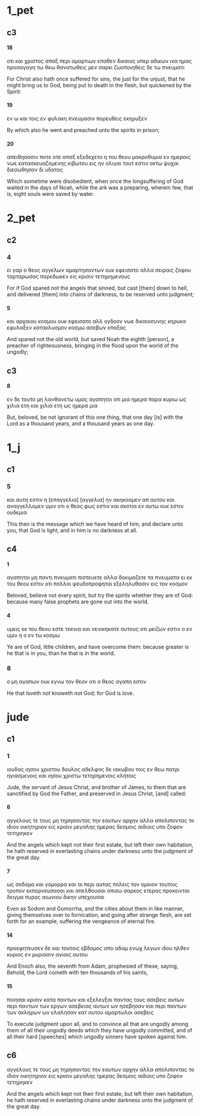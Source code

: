 
# 1_pet
## c3
#### 18
οτι και χριστος απαξ περι αμαρτιων επαθεν δικαιος υπερ αδικων ινα ημας προσαγαγη τω θεω θανατωθεις μεν σαρκι ζωοποιηθεις δε τω πνευματι

For Christ also hath once suffered for sins, the just for the unjust, that he might bring us to God, being put to death in the flesh, but quickened by the Spirit:
#### 19
εν ω και τοις εν φυλακη πνευμασιν πορευθεις εκηρυξεν

By which also he went and preached unto the spirits in prison;
#### 20
απειθησασιν ποτε οτε απαξ εξεδεχετο η του θεου μακροθυμια εν ημεραις νωε κατασκευαζομενης κιβωτου εις ην ολιγαι τουτ εστιν οκτω ψυχαι διεσωθησαν δι υδατος

Which sometime were disobedient, when once the longsuffering of God waited in the days of Noah, while the ark was a preparing, wherein few, that is, eight souls were saved by water.
# 2_pet
## c2
### 4
ει γαρ ο θεος αγγελων αμαρτησαντων ουκ εφεισατο αλλα σειραις ζοφου ταρταρωσας παρεδωκεν εις κρισιν τετηρημενους

For if God spared not the angels that sinned, but cast [them] down to hell, and delivered [them] into chains of darkness, to be reserved unto judgment;
#### 5
και αρχαιου κοσμου ουκ εφεισατο αλλ ογδοον νωε δικαιοσυνης κηρυκα εφυλαξεν κατακλυσμον κοσμω ασεβων επαξας

And spared not the old world, but saved Noah the eighth [person], a preacher of righteousness, bringing in the flood upon the world of the ungodly;
## c3
#### 8
εν δε τουτο μη λανθανετω υμας αγαπητοι οτι μια ημερα παρα κυριω ως χιλια ετη και χιλια ετη ως ημερα μια

But, beloved, be not ignorant of this one thing, that one day [is] with the Lord as a thousand years, and a thousand years as one day.
# 1_j
## c1
### 5
και αυτη εστιν η [επαγγελια] [αγγελια] ην ακηκοαμεν απ αυτου και αναγγελλομεν υμιν οτι ο θεος φως εστιν και σκοτια εν αυτω ουκ εστιν ουδεμια

This then is the message which we have heard of him, and declare unto you, that God is light, and in him is no darkness at all.
## c4
#### 1
αγαπητοι μη παντι πνευματι πιστευετε αλλα δοκιμαζετε τα πνευματα ει εκ του θεου εστιν οτι πολλοι ψευδοπροφηται εξεληλυθασιν εις τον κοσμον

Beloved, believe not every spirit, but try the spirits whether they are of God: because many false prophets are gone out into the world.
#### 4
υμεις εκ του θεου εστε τεκνια και νενικηκατε αυτους οτι μειζων εστιν ο εν υμιν η ο εν τω κοσμω

Ye are of God, little children, and have overcome them: because greater is he that is in you, than he that is in the world.
### 8
ο μη αγαπων ουκ εγνω τον θεον οτι ο θεος αγαπη εστιν

He that loveth not knoweth not God; for God is love.
# jude
## c1
### 1
ιουδας ιησου χριστου δουλος αδελφος δε ιακωβου τοις εν θεω πατρι ηγιασμενοις και ιησου χριστω τετηρημενοις κλητοις

Jude, the servant of Jesus Christ, and brother of James, to them that are sanctified by God the Father, and preserved in Jesus Christ, [and] called:
#### 6
αγγελους τε τους μη τηρησαντας την εαυτων αρχην αλλα απολιποντας το ιδιον οικητηριον εις κρισιν μεγαλης ημερας δεσμοις αιδιοις υπο ζοφον τετηρηκεν

And the angels which kept not their first estate, but left their own habitation, he hath reserved in everlasting chains under darkness unto the judgment of the great day.
#### 7
ως σοδομα και γομορρα και αι περι αυτας πολεις τον ομοιον τουτοις τροπον εκπορνευσασαι και απελθουσαι οπισω σαρκος ετερας προκεινται δειγμα πυρος αιωνιου δικην υπεχουσαι

Even as Sodom and Gomorrha, and the cities about them in like manner, giving themselves over to fornication, and going after strange flesh, are set forth for an example, suffering the vengeance of eternal fire.
#### 14
προεφητευσεν δε και τουτοις εβδομος απο αδαμ ενωχ λεγων ιδου ηλθεν κυριος εν μυριασιν αγιαις αυτου

And Enoch also, the seventh from Adam, prophesied of these, saying, Behold, the Lord cometh with ten thousands of his saints,
#### 15
ποιησαι κρισιν κατα παντων και εξελεγξαι παντας τους ασεβεις αυτων περι παντων των εργων ασεβειας αυτων ων ησεβησαν και περι παντων των σκληρων ων ελαλησαν κατ αυτου αμαρτωλοι ασεβεις

To execute judgment upon all, and to convince all that are ungodly among them of all their ungodly deeds which they have ungodly committed, and of all their hard [speeches] which ungodly sinners have spoken against him.
## c6
αγγελους τε τους μη τηρησαντας την εαυτων αρχην αλλα απολιποντας το ιδιον οικητηριον εις κρισιν μεγαλης ημερας δεσμοις αιδιοις υπο ζοφον τετηρηκεν

And the angels which kept not their first estate, but left their own habitation, he hath reserved in everlasting chains under darkness unto the judgment of the great day.